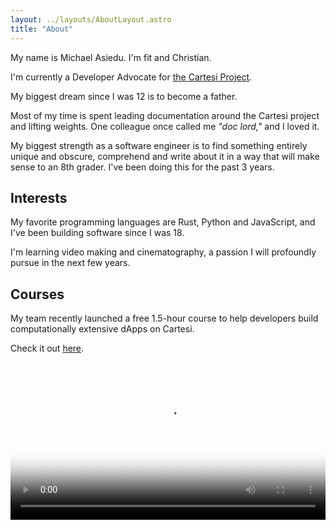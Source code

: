 ```yaml
---
layout: ../layouts/AboutLayout.astro
title: "About"
---
```


My name is Michael Asiedu. I'm fit and Christian.

I'm currently a Developer Advocate for [the Cartesi Project](https://cartesi.io).

My biggest dream since I was 12 is to become a father.

Most of my time is spent leading documentation around the Cartesi project and lifting weights. One colleague once called me _"doc lord,"_ and I loved it.

My biggest strength as a software engineer is to find something entirely unique and obscure, comprehend and write about it in a way that will make sense to an 8th grader. I've been doing this for the past 3 years.

## Interests

My favorite programming languages are Rust, Python and JavaScript, and I've been building software since I was 18.

I'm learning video making and cinematography, a passion I will profoundly pursue in the next few years.

## Courses

My team recently launched a free 1.5-hour course to help developers build computationally extensive dApps on Cartesi.

Check it out [here](https://www.udemy.com/course/the-cartesi-dapp-developer-masterclass).

<video width="100%" controls poster="../assets/images/coverimage.jpg">
    <source src="../assets/videos/academy.MP4" type="video/mp4" />
    Your browser does not support the video tag.
</video>
